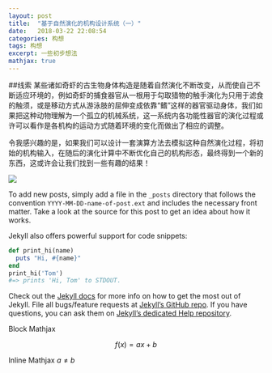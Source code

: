 ```yaml
---
layout: post
title:  "基于自然演化的机构设计系统（一）"
date:   2018-03-22 22:08:54
categories: 构想
tags: 构想
excerpt: 一些初步想法
mathjax: true
---
```

##线索
某些诸如奇虾的古生物身体构造是随着自然演化不断改变，从而使自己不断适应环境的，例如奇虾的捕食器官从一根用于勾取猎物的触手演化为只用于滤食的触须，或是移动方式从游泳肢的屈伸变成依靠“鳍”这样的器官驱动身体，我们如果把这种动物理解为一个孤立的机械系统，这一系统内各功能性器官的演化过程或许可以看作是各机构的运动方式随着环境的变化而做出了相应的调整。

令我感兴趣的是，如果我们可以设计一套演算方法去模拟这种自然演化过程，将初始的机构输入，在随后的演化计算中不断优化自己的机构形态，最终得到一个新的东西，这或许会让我们找到一些有趣的结果！

![](https://babeljs.io/images/2.png)

To add new posts, simply add a file in the `_posts` directory that follows the convention `YYYY-MM-DD-name-of-post.ext` and includes the necessary front matter. Take a look at the source for this post to get an idea about how it works.

Jekyll also offers powerful support for code snippets:

```ruby
def print_hi(name)
  puts "Hi, #{name}"
end
print_hi('Tom')
#=> prints 'Hi, Tom' to STDOUT.
```

Check out the [Jekyll docs][jekyll] for more info on how to get the most out of Jekyll. File all bugs/feature requests at [Jekyll’s GitHub repo][jekyll-gh]. If you have questions, you can ask them on [Jekyll’s dedicated Help repository][jekyll-help].

[jekyll]:      http://jekyllrb.com
[jekyll-gh]:   https://github.com/jekyll/jekyll
[jekyll-help]: https://github.com/jekyll/jekyll-help

Block Mathjax 

$$
f(x) = ax + b
$$

Inline Mathjax $a \neq b$

